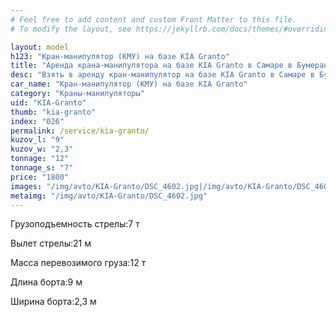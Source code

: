 ```yaml
---
# Feel free to add content and custom Front Matter to this file.
# To modify the layout, see https://jekyllrb.com/docs/themes/#overriding-theme-defaults

layout: model
h123: "Кран-манипулятор (КМУ) на базе KIA Granto"
title: "Аренда крана-манипулятора на базе KIA Granto в Самаре в Бумеранг-АвтоТранс"
desc: "Взять в аренду кран-манипулятор на базе KIA Granto в Самаре в Бумеранг-АвтоТранс"
car_name: "Кран-манипулятор (КМУ) на базе KIA Granto"
category: "Краны-манипуляторы"
uid: "KIA-Granto"
thumb: "kia-granto"
index: "026"
permalink: /service/kia-granto/
kuzov_l: "9"
kuzov_w: "2,3"
tonnage: "12"
tonnage_s: "7"
price: "1800"
images: "/img/avto/KIA-Granto/DSC_4602.jpg|/img/avto/KIA-Granto/DSC_4605.jpg|/img/avto/KIA-Granto/DSC_4612.jpg"
metaimg: "/img/avto/KIA-Granto/DSC_4602.jpg"
---
```


<span>Грузоподъемность стрелы:</span><span>7 т</span>

<span>Вылет стрелы:</span><span>21 м</span>

<span>Масса перевозимого груза:</span><span>12 т</span>

<span>Длина борта:</span><span>9 м</span>

<span>Ширина борта:</span><span>2,3 м</span>
